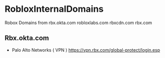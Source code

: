 # RobloxInternalDomains
Robox Domains from rbx.okta.com robloxlabs.com rbxcdn.com rbx.com



## Rbx.okta.com
+ Palo Alto Networks ( VPN ) https://vpn.rbx.com/global-protect/login.esp
